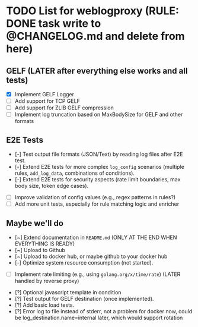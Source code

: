 # TODO List for weblogproxy (RULE: DONE task write to @CHANGELOG.md and delete from here)

## GELF (LATER after everything else works and all tests)

- [x] Implement GELF Logger
- [ ] Add support for TCP GELF
- [ ] Add support for ZLIB GELF compression
- [ ] Implement log truncation based on MaxBodySize for GELF and other formats

## E2E Tests

- [-] Test output file formats (JSON/Text) by reading log files after E2E test.
- [-] Extend E2E tests for more complex `log_config` scenarios (multiple rules, `add_log_data`, combinations of conditions).
- [-] Extend E2E tests for security aspects (rate limit boundaries, max body size, token edge cases). 
- [ ] Improve validation of config values (e.g., regex patterns in rules?)
- [ ] Add more unit tests, especially for rule matching logic and enricher

## Maybe we'll do

- [~] Extend documentation in `README.md` (ONLY AT THE END WHEN EVERYTHING IS READY)
- [~] Upload to Github
- [~] Upload to docker hub, or maybe github to your docker hub
- [-] Optimize system resource consumption (not started). 
- [ ] Implement rate limiting (e.g., using `golang.org/x/time/rate`) (LATER handled by reverse proxy)
- [?] Optional javascript template in condition
- [?] Test output for GELF destination (once implemented).
- [?] Add basic load tests.
- [?] Error log to file instead of stderr, not a problem for docker now, could be log_destination.name=internal later, which would support rotation
